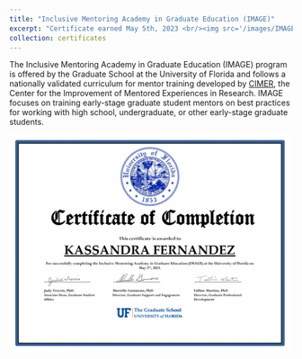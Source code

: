 ```yaml
---
title: "Inclusive Mentoring Academy in Graduate Education (IMAGE)"
excerpt: "Certificate earned May 5th, 2023 <br/><img src='/images/IMAGECert.png' width=500>"
collection: certificates
---
```


The Inclusive Mentoring Academy in Graduate Education (IMAGE) program is offered by the Graduate School at the University of Florida and follows a nationally validated curriculum for mentor training developed by [CIMER](https://cimerproject.org/), the Center for the Improvement of Mentored Experiences in Research. IMAGE focuses on training early-stage graduate student mentors on best practices for working with high school, undergraduate, or other early-stage graduate students.

<img src='/images/IMAGECert.png' width=500>
